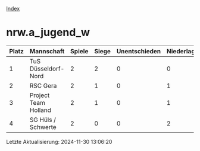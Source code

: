 [Index](./README.md)

# nrw.a_jugend_w

| Platz |  Mannschaft |  Spiele |  Siege |  Unentschieden |  Niederlagen |  Tore |  Differenz |  Punkte | 
| --- |  --- |  --- |  --- |  --- |  --- |  --- |  --- |  --- |  
|  1 |   TuS Düsseldorf-Nord |   2 |   2 |   0 |   0 |   12:2 |   10 |   6 |  
|  2 |   RSC Gera |   2 |   1 |   0 |   1 |   6:3 |   3 |   3 |  
|  3 |   Project Team Holland |   2 |   1 |   0 |   1 |   3:10 |   -7 |   3 |  
|  4 |   SG Hüls / Schwerte |   2 |   0 |   0 |   2 |   1:7 |   -6 |   0 |  


Letzte Aktualisierung: 2024-11-30 13:06:20
